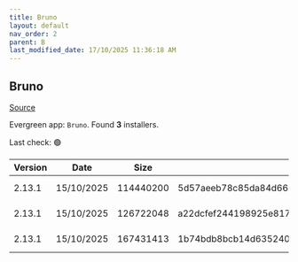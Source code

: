 ```yaml
---
title: Bruno
layout: default
nav_order: 2
parent: B
last_modified_date: 17/10/2025 11:36:18 AM
---
```


## Bruno

[Source](https://www.usebruno.com/)

Evergreen app: `Bruno`. Found **3** installers.

Last check: 🟢

| Version | Date       | Size      | Sha256                                                           | Architecture | InstallerType | Type | URI                                                                                                                                                                          |
| ------- | ---------- | --------- | ---------------------------------------------------------------- | ------------ | ------------- | ---- | ---------------------------------------------------------------------------------------------------------------------------------------------------------------------------- |
| 2.13.1  | 15/10/2025 | 114440200 | 5d57aeeb78c85da84d66d31dbebfb406c10d7e033552e10428f5cf2eb31e5ec9 | x64          | Default       | exe  | [https://github.com/usebruno/bruno/releases/download/v2.13.1/bruno_2.13.1_x64_win.exe](https://github.com/usebruno/bruno/releases/download/v2.13.1/bruno_2.13.1_x64_win.exe) |
| 2.13.1  | 15/10/2025 | 126722048 | a22dcfef244198925e81738da076db49fdd1bdf294412dd57e0dcf31e7595318 | x64          | Default       | msi  | [https://github.com/usebruno/bruno/releases/download/v2.13.1/bruno_2.13.1_x64_win.msi](https://github.com/usebruno/bruno/releases/download/v2.13.1/bruno_2.13.1_x64_win.msi) |
| 2.13.1  | 15/10/2025 | 167431413 | 1b74bdb8bcb14d63524028dde9b51d48b3b96582bf30f25a85723bd01fd7a7bb | x64          | Default       | zip  | [https://github.com/usebruno/bruno/releases/download/v2.13.1/bruno_2.13.1_x64_win.zip](https://github.com/usebruno/bruno/releases/download/v2.13.1/bruno_2.13.1_x64_win.zip) |
